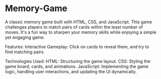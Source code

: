 # Memory-Game
A classic memory game built with HTML, CSS, and JavaScript. This game challenges players to match pairs of cards within the least number of moves. It's a fun way to sharpen your memory skills while enjoying a simple yet engaging game.

Features:
Interactive Gameplay: Click on cards to reveal them, and try to find matching pairs.

Technologies Used:
HTML: Structuring the game layout.
CSS: Styling the game board, cards, and animations.
JavaScript: Implementing the game logic, handling user interactions, and updating the UI dynamically.
